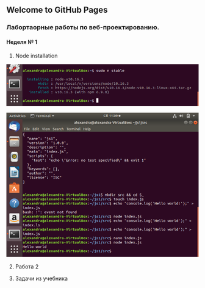 ## Welcome to GitHub Pages

### Лабортаорные работы по веб-проектированию.
#### Неделя № 1
1. Node installation

![picture](node_installation.png)

![picture](node_installation1.png)

2. Работа 2

3. Задачи из учебника


